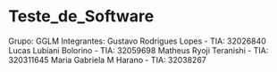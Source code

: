 # Teste_de_Software
Grupo: GGLM
Integrantes:  Gustavo Rodrigues Lopes - TIA: 32026840
              Lucas Lubiani Bolorino - TIA: 32059698
              Matheus Ryoji Teranishi - TIA: 320311645
              Maria Gabriela M Harano - TIA: 32038267
